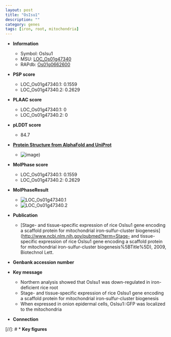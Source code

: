 ```yaml
---
layout: post
title: "OsIsu1"
description: ""
category: genes
tags: [iron, root, mitochondria]
---
```


* **Information**  
    + Symbol: OsIsu1  
    + MSU: [LOC_Os01g47340](http://rice.plantbiology.msu.edu/cgi-bin/ORF_infopage.cgi?orf=LOC_Os01g47340)  
    + RAPdb: [Os01g0662600](http://rapdb.dna.affrc.go.jp/viewer/gbrowse_details/irgsp1?name=Os01g0662600)  

* **PSP score**  
    + LOC_Os01g47340.1: 0.1559 
    + LOC_Os01g47340.2: 0.2629 

* **PLAAC score**  
    + LOC_Os01g47340.1: 0 
    + LOC_Os01g47340.2: 0 

* **pLDDT score**
    + 84.7

* **[Protein Structure from AlphaFold and UniProt](https://www.uniprot.org/uniprotkb/Q8LR34/entry#structure)**
    + ![image](https://ricepsp.github.io/images/Q8/AF-Q8LR34-F1.png))

* **MolPhase score**
    + LOC_Os01g47340.1: 0.1559
    + LOC_Os01g47340.2: 0.2629

* **MolPhaseResult**
    + ![LOC_Os01g47340.1](https://ricepsp.github.io/pictures/LOC_Os01g/LOC_Os01g47340.1.png)
    + ![LOC_Os01g47340.2](https://ricepsp.github.io/pictures/LOC_Os01g/LOC_Os01g47340.2.png)

* **Publication**  
    + [Stage- and tissue-specific expression of rice OsIsu1 gene encoding a scaffold protein for mitochondrial iron-sulfur-cluster biogenesis](http://www.ncbi.nlm.nih.gov/pubmed?term=Stage- and tissue-specific expression of rice OsIsu1 gene encoding a scaffold protein for mitochondrial iron-sulfur-cluster biogenesis%5BTitle%5D), 2009, Biotechnol Lett.

* **Genbank accession number**  

* **Key message**  
    + Northern analysis showed that OsIsu1 was down-regulated in iron-deficient rice root
    + Stage- and tissue-specific expression of rice OsIsu1 gene encoding a scaffold protein for mitochondrial iron-sulfur-cluster biogenesis
    + When expressed in onion epidermal cells, OsIsu1::GFP was localized to the mitochondria

* **Connection**  

[//]: # * **Key figures**  


